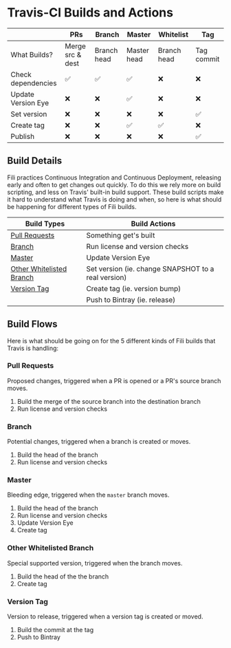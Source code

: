 Travis-CI Builds and Actions
============================

|                    | PRs                | Branch             | Master             | Whitelist          | Tag                |
|--------------------|--------------------|--------------------|--------------------|--------------------|--------------------|
| What Builds?       | Merge src & dest   | Branch head        | Master head        | Branch head        | Tag commit         |
| Check dependencies | :white_check_mark: | :white_check_mark: | :white_check_mark: | :x:                | :x:                |
| Update Version Eye | :x:                | :x:                | :white_check_mark: | :x:                | :x:                |
| Set version        | :x:                | :x:                | :x:                | :x:                | :white_check_mark: |
| Create tag         | :x:                | :x:                | :white_check_mark: | :white_check_mark: | :x:                |
| Publish            | :x:                | :x:                | :x:                | :x:                | :white_check_mark: |

Build Details
-------------

Fili practices Continuous Integration and Continuous Deployment, releasing early and often to get changes out quickly.
To do this we rely more on build scripting, and less on Travis' built-in build support. These build scripts make it hard
to understand what Travis is doing and when, so here is what should be happening for different types of Fili builds. 

| Build Types                                           | Build Actions                                       |
|-------------------------------------------------------|-----------------------------------------------------|
| [Pull Requests](#pull-requests)                       | Something get's built                               |
| [Branch](#branch)                                     | Run license and version checks                      |
| [Master](#master)                                     | Update Version Eye                                  |
| [Other Whitelisted Branch](#other-whitelisted-branch) | Set version (ie. change SNAPSHOT to a real version) |
| [Version Tag](#version-tag)                           | Create tag (ie. version bump)                       |
|                                                       | Push to Bintray (ie. release)                       |

Build Flows
-----------

Here is what should be going on for the 5 different kinds of Fili builds that Travis is handling:

### Pull Requests

Proposed changes, triggered when a PR is opened or a PR's source branch moves.

1. Build the merge of the source branch into the destination branch
2. Run license and version checks

### Branch

Potential changes, triggered when a branch is created or moves.

1. Build the head of the branch
2. Run license and version checks

### Master

Bleeding edge, triggered when the `master` branch moves.

1. Build the head of the branch
2. Run license and version checks
3. Update Version Eye
4. Create tag

### Other Whitelisted Branch

Special supported version, triggered when the branch moves.

1. Build the head of the the branch
2. Create tag

### Version Tag

Version to release, triggered when a version tag is created or moved.

1. Build the commit at the tag
2. Push to Bintray
